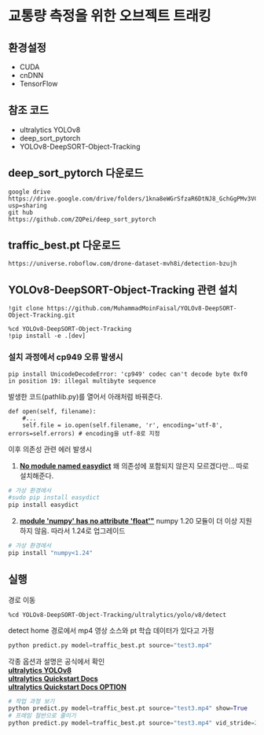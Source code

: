 # 교통량 측정을 위한 오브젝트 트래킹 
## 환경설정
- CUDA
- cnDNN
- TensorFlow

## 참조 코드
- ultralytics YOLOv8
- deep_sort_pytorch
- YOLOv8-DeepSORT-Object-Tracking

## deep_sort_pytorch 다운로드
```
google drive
https://drive.google.com/drive/folders/1kna8eWGrSfzaR6DtNJ8_GchGgPMv3VC8?usp=sharing
git hub
https://github.com/ZQPei/deep_sort_pytorch
```

## traffic_best.pt 다운로드
```
https://universe.roboflow.com/drone-dataset-mvh8i/detection-bzujh
```

## YOLOv8-DeepSORT-Object-Tracking 관련 설치
```
!git clone https://github.com/MuhammadMoinFaisal/YOLOv8-DeepSORT-Object-Tracking.git
```
```
%cd YOLOv8-DeepSORT-Object-Tracking
!pip install -e .[dev]
```
### 설치 과정에서 cp949 오류 발생시
```
pip install UnicodeDecodeError: 'cp949' codec can't decode byte 0xf0 in position 19: illegal multibyte sequence
```
발생한 코드(pathlib.py)를 열어서 아래처럼 바꿔준다.
```
def open(self, filename):
	#...
	self.file = io.open(self.filename, 'r', encoding='utf-8', errors=self.errors) # encoding을 utf-8로 지정
```

이후 의존성 관련 에러 발생시
1. **[No module named easydict](https://stackoverflow.com/questions/43732185/importerror-no-module-named-easydict)** 
왜 의존성에 포함되지 않은지 모르겠다만… 따로 설치해준다.
```python
# 가상 환경에서
#sudo pip install easydict
pip install easydict
```
2. **[module 'numpy' has no attribute 'float'"](https://stackoverflow.com/questions/74844262/how-can-i-solve-error-module-numpy-has-no-attribute-float-in-python)** 
numpy 1.20 모듈이 더 이상 지원하지 않음. 따라서 1.24로 업그레이드
```python
# 가상 환경에서
pip install "numpy<1.24"
```

## 실행
경로 이동
```
%cd YOLOv8-DeepSORT-Object-Tracking/ultralytics/yolo/v8/detect
```
detect home 경로에서 mp4 영상 소스와 pt 학습 데이터가 있다고 가정
```python
python predict.py model=traffic_best.pt source="test3.mp4"
```
각종 옵션과 설명은 공식에서 확인  
**[ultralytics YOLOv8](https://github.com/ultralytics/ultralytics)**  
**[ultralytics Quickstart Docs](https://docs.ultralytics.com/quickstart/)**  
**[ultralytics Quickstart Docs OPTION](https://docs.ultralytics.com/usage/cfg/#train)** 
```python
# 작업 과정 보기
python predict.py model=traffic_best.pt source="test3.mp4" show=True
# 프레임 절반으로 줄이기
python predict.py model=traffic_best.pt source="test3.mp4" vid_stride=2
```
